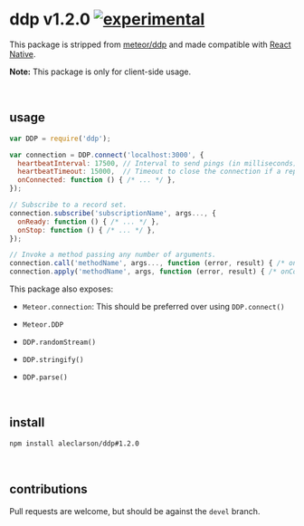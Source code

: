 
# ddp v1.2.0 [![experimental](http://badges.github.io/stability-badges/dist/experimental.svg)](http://github.com/badges/stability-badges)

This package is stripped from [meteor/ddp](https://atmospherejs.com/meteor/ddp) and made compatible with [React Native](https://github.com/facebook/react-native).

**Note:** This package is only for client-side usage.

&nbsp;

## usage

```js
var DDP = require('ddp');

var connection = DDP.connect('localhost:3000', {
  heartbeatInterval: 17500, // Interval to send pings (in milliseconds)
  heartbeatTimeout: 15000,  // Timeout to close the connection if a reply isnt received (in milliseconds)
  onConnected: function () { /* ... */ },
});

// Subscribe to a record set.
connection.subscribe('subscriptionName', args..., {
  onReady: function () { /* ... */ },
  onStop: function () { /* ... */ },
});

// Invoke a method passing any number of arguments.
connection.call('methodName', args..., function (error, result) { /* onComplete */ });
connection.apply('methodName', args, function (error, result) { /* onComplete */ });
```

This package also exposes:

- `Meteor.connection`: This should be preferred over using `DDP.connect()`

- `Meteor.DDP`

- `DDP.randomStream()`

- `DDP.stringify()`

- `DDP.parse()`

&nbsp;

## install

```sh
npm install aleclarson/ddp#1.2.0
```

&nbsp;

## contributions

Pull requests are welcome, but should be against the `devel` branch.
